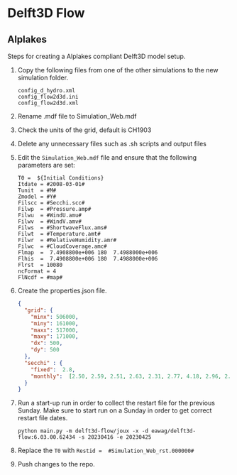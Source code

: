 # Delft3D Flow

## Alplakes

Steps for creating a Alplakes compliant Delft3D model setup.

1. Copy the following files from one of the other simulations to the new simulation folder.
    ```
    config_d_hydro.xml
    config_flow2d3d.ini
    config_flow2d3d.xml
    ```

2. Rename .mdf file to Simulation_Web.mdf
3. Check the units of the grid, default is CH1903
4. Delete any unnecessary files such as .sh scripts and output files
5. Edit the `Simulation_Web.mdf` file and ensure that the following parameters are set:
    ```
    T0 =  ${Initial Conditions}
    Itdate = #2008-03-01#
    Tunit  = #M#
    Zmodel = #Y# 
    Filscc = #Secchi.scc#
    Filwp  = #Pressure.amp#
    Filwu  = #WindU.amu#
    Filwv  = #WindV.amv#
    Filws  = #ShortwaveFlux.ams#
    Filwt  = #Temperature.amt#
    Filwr  = #RelativeHumidity.amr#
    Filwc  = #CloudCoverage.amc#
    Flmap  =  7.4908800e+006 180  7.4988000e+006
    Flhis  =  7.4908800e+006 180  7.4988000e+006
    Flrst  = 10080
    ncFormat = 4
    FlNcdf = #map#
    ```
6. Create the properties.json file.
   ```json
   {
     "grid": {
       "minx": 506000,
       "miny": 161000,
       "maxx": 517000,
       "maxy": 171000,
       "dx": 500,
       "dy": 500
     },
     "secchi" : {
       "fixed":  2.8,
       "monthly":  [2.50, 2.59, 2.51, 2.63, 2.31, 2.77, 4.18, 2.96, 2.50, 2.56, 2.66, 3.25]
     }
   }
   ```
7. Run a start-up run in order to collect the restart file for the previous Sunday. Make sure to start run on a Sunday 
in order to get correct restart file dates.
   ```commandline
   python main.py -m delft3d-flow/joux -x -d eawag/delft3d-flow:6.03.00.62434 -s 20230416 -e 20230425
   ```
8. Replace the `T0` with `Restid =  #Simulation_Web_rst.000000#`
9. Push changes to the repo.
